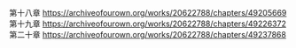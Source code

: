 第十八章 https://archiveofourown.org/works/20622788/chapters/49205669                 
第十九章 https://archiveofourown.org/works/20622788/chapters/49226372                                
第二十章 https://archiveofourown.org/works/20622788/chapters/49237868
